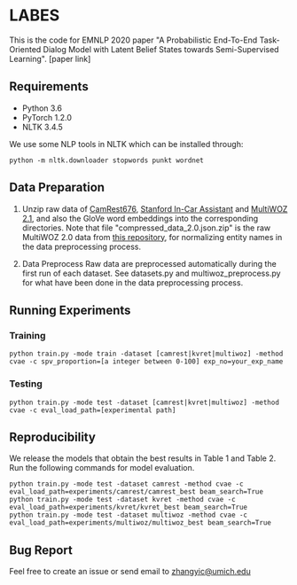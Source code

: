 # LABES
This is the code for EMNLP 2020 paper "A Probabilistic End-To-End Task-Oriented Dialog Model with Latent Belief States towards Semi-Supervised Learning". [paper link]

## Requirements
- Python 3.6
- PyTorch 1.2.0
- NLTK 3.4.5

We use some NLP tools in NLTK which can be installed through:
```
python -m nltk.downloader stopwords punkt wordnet
```

## Data Preparation
1. Unzip raw data of [CamRest676](https://www.repository.cam.ac.uk/handle/1810/260970), [Stanford In-Car Assistant](https://nlp.stanford.edu/blog/a-new-multi-turn-multi-domain-task-oriented-dialogue-dataset/) and [MultiWOZ 2.1](https://www.repository.cam.ac.uk/handle/1810/294507), and also the GloVe word embeddings into the corresponding directories. Note that file "compressed_data_2.0.json.zip" is the raw MultiWOZ 2.0 data from [this repository](https://github.com/594zyc/damd-multiwoz), for normalizing entity names in the data preprocessing process. 

2. Data Preprocess
Raw data are preprocessed automatically during the first run of each dataset. See datasets.py and multiwoz_preprocess.py for what have been done in the data preprocessing process. 


## Running Experiments

### Training
```
python train.py -mode train -dataset [camrest|kvret|multiwoz] -method cvae -c spv_proportion=[a integer between 0-100] exp_no=your_exp_name
```

### Testing
```
python train.py -mode test -dataset [camrest|kvret|multiwoz] -method cvae -c eval_load_path=[experimental path]
```

## Reproducibility 
We release the models that obtain the best results in Table 1 and Table 2. Run the following commands for model evaluation.  
```
python train.py -mode test -dataset camrest -method cvae -c eval_load_path=experiments/camrest/camrest_best beam_search=True
python train.py -mode test -dataset kvret -method cvae -c eval_load_path=experiments/kvret/kvret_best beam_search=True
python train.py -mode test -dataset multiwoz -method cvae -c eval_load_path=experiments/multiwoz/multiwoz_best beam_search=True
```


## Bug Report
Feel free to create an issue or send email to zhangyic@umich.edu